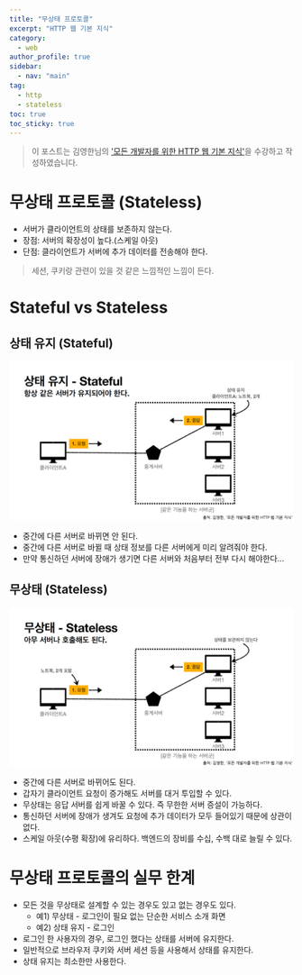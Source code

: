 ```yaml
---
title: "무상태 프로토콜"
excerpt: "HTTP 웹 기본 지식"
category: 
  - web
author_profile: true
sidebar:
  - nav: "main" 
tag:
  - http
  - stateless
toc: true
toc_sticky: true
---
```

> 이 포스트는 김영한님의 ['모든 개발자를 위한 HTTP 웹 기본 지식'](https://www.inflearn.com/course/http-%EC%9B%B9-%EB%84%A4%ED%8A%B8%EC%9B%8C%ED%81%AC)을 수강하고 작성하였습니다.  

# 무상태 프로토콜 (Stateless)
- 서버가 클라이언트의 상태를 보존하지 않는다.
- 장점: 서버의 확장성이 높다.(스케일 아웃)
- 단점: 클라이언트가 서버에 추가 데이터를 전송해야 한다.  
> 세션, 쿠키랑 관련이 있을 것 같은 느낌적인 느낌이 든다.

# Stateful vs Stateless
## 상태 유지 (Stateful)
![stateful](/assets/images/page/web/2021-12-30_stateful.png)
- 중간에 다른 서버로 바뀌면 안 된다.
- 중간에 다른 서버로 바뀔 때 상태 정보를 다른 서버에게 미리 알려줘야 한다.
- 만약 통신하던 서버에 장애가 생기면 다른 서버와 처음부터 전부 다시 해야한다...

## 무상태 (Stateless)
![stateless](/assets/images/page/web/2021-12-30_stateless.png)
- 중간에 다른 서버로 바뀌어도 된다.
- 갑자기 클라이언트 요청이 증가해도 서버를 대거 투입할 수 있다.
- 무상태는 응답 서버를 쉽게 바꿀 수 있다. 즉 무한한 서버 증설이 가능하다.
- 통신하던 서버에 장애가 생겨도 요청에 추가 데이터가 모두 들어있기 때문에 상관이 없다.
- 스케일 아웃(수평 확장)에 유리하다. 백엔드의 장비를 수십, 수백 대로 늘릴 수 있다.

# 무상태 프로토콜의 실무 한계
- 모든 것을 무상태로 설계할 수 있는 경우도 있고 없는 경우도 있다.
  - 예1) 무상태 - 로그인이 필요 없는 단순한 서비스 소개 화면
  - 예2) 상태 유지 - 로그인
- 로그인 한 사용자의 경우, 로그인 했다는 상태를 서버에 유지한다.
- 일반적으로 브라우저 쿠키와 서버 세션 등을 사용해서 상태를 유지한다.
- 상태 유지는 최소한만 사용한다.
